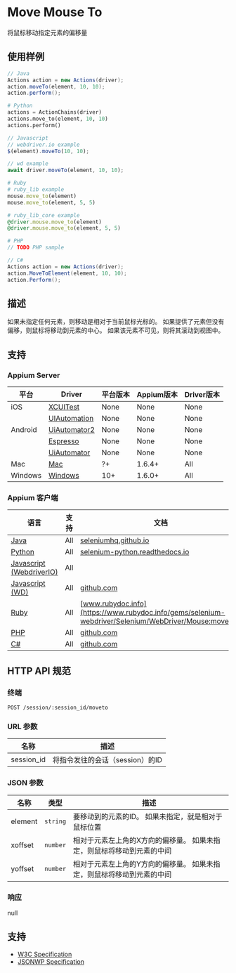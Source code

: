 
# Move Mouse To

将鼠标移动指定元素的偏移量

## 使用样例

```java
// Java
Actions action = new Actions(driver);
action.moveTo(element, 10, 10);
action.perform();

```

```python
# Python
actions = ActionChains(driver)
actions.move_to(element, 10, 10)
actions.perform()

```

```javascript
// Javascript
// webdriver.io example
$(element).moveTo(10, 10);

// wd example
await driver.moveTo(element, 10, 10);

```

```ruby
# Ruby
# ruby_lib example
mouse.move_to(element)
mouse.move_to(element, 5, 5)

# ruby_lib_core example
@driver.mouse.move_to(element)
@driver.mouse.move_to(element, 5, 5)

```

```php
# PHP
// TODO PHP sample

```

```csharp
// C#
Actions action = new Actions(driver);
action.MoveToElement(element, 10, 10);
action.Perform();

```


## 描述

如果未指定任何元素，则移动是相对于当前鼠标光标的。 如果提供了元素但没有偏移，则鼠标将移动到元素的中心。 如果该元素不可见，则将其滚动到视图中。



## 支持


### Appium Server

|平台|Driver|平台版本|Appium版本|Driver版本|
|--------|----------------|------|--------------|--------------|
| iOS | [XCUITest](/docs/en/drivers/ios-xcuitest.md) | None | None | None |
|  | [UIAutomation](/docs/en/drivers/ios-uiautomation.md) | None | None | None |
| Android | [UiAutomator2](/docs/en/drivers/android-uiautomator2.md) | None | None | None |
|  | [Espresso](/docs/en/drivers/android-espresso.md) | None | None | None |
|  | [UiAutomator](/docs/en/drivers/android-uiautomator.md) | None | None | None |
| Mac | [Mac](/docs/en/drivers/mac.md) | ?+ | 1.6.4+ | All |
| Windows | [Windows](/docs/en/drivers/windows.md) | 10+ | 1.6.0+ | All |



### Appium 客户端

|语言|支持|文档|
|--------|-------|-------------|
|[Java](https://github.com/appium/java-client/releases/latest)| All | [seleniumhq.github.io](https://seleniumhq.github.io/selenium/docs/api/java/org/openqa/selenium/interactions/Actions.html#moveToElement-org.openqa.selenium.WebElement-) |
|[Python](https://github.com/appium/python-client/releases/latest)| All | [selenium-python.readthedocs.io](http://selenium-python.readthedocs.io/api.html#selenium.webdriver.common.action_chains.ActionChains.move_to_element) |
|[Javascript (WebdriverIO)](http://webdriver.io/index.html)| All |  |
|[Javascript (WD)](https://github.com/admc/wd/releases/latest)| All | [github.com](https://github.com/admc/wd/blob/master/lib/commands.js#L1600) |
|[Ruby](https://github.com/appium/ruby_lib/releases/latest)| All | [www.rubydoc.info](https://www.rubydoc.info/gems/selenium-webdriver/Selenium/WebDriver/Mouse:move_to) |
|[PHP](https://github.com/appium/php-client/releases/latest)| All | [github.com](https://github.com/appium/php-client/) |
|[C#](https://github.com/appium/appium-dotnet-driver/releases/latest)| All | [github.com](https://github.com/appium/appium-dotnet-driver/) |


## HTTP API 规范


### 终端

`POST /session/:session_id/moveto`


### URL 参数

|名称|描述|
|----|-----------|
|session_id|将指令发往的会话（session）的ID|


### JSON 参数

|名称|类型|描述|
|----|----|-----------|
| element | `string` | 要移动到的元素的ID。 如果未指定，就是相对于鼠标位置 |
| xoffset | `number` | 相对于元素左上角的X方向的偏移量。 如果未指定，则鼠标将移动到元素的中间 |
| yoffset | `number` | 相对于元素左上角的Y方向的偏移量。 如果未指定，则鼠标将移动到元素的中间 |


### 响应

null


## 支持

* [W3C Specification](https://drafts.csswg.org/cssom-view/#dom-window-moveto)
* [JSONWP Specification](https://github.com/SeleniumHQ/selenium/wiki/JsonWireProtocol#post-sessionsessionidmoveto)
